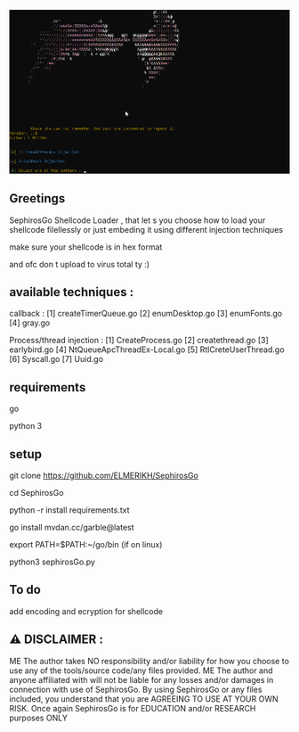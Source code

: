 ![alt text](pic.png)

Greetings
-----------------

SephirosGo  Shellcode Loader , that let s you choose how to load your shellcode filellessly or just embeding it using different injection techniques

make sure your shellcode is in hex format 

and ofc don t upload to virus total ty :)

available techniques :
------

callback :
            [1] createTimerQueue.go
            [2] enumDesktop.go
            [3] enumFonts.go
            [4] gray.go

Process/thread injection :
            [1] CreateProcess.go
            [2] createthread.go
            [3] earlybird.go
            [4] NtQueueApcThreadEx-Local.go
            [5] RtlCreteUserThread.go
            [6] Syscall.go
            [7] Uuid.go


requirements
-----------
go 

python 3

setup
----------
git clone https://github.com/ELMERIKH/SephirosGo

cd SephirosGo

python -r install requirements.txt

go install mvdan.cc/garble@latest

export PATH=$PATH:~/go/bin (if on linux)

python3 sephirosGo.py

To do 
----------

add encoding and ecryption for shellcode

⚠️ DISCLAIMER :
----------------------
ME The author takes NO responsibility and/or liability for how you choose to use any of the tools/source code/any files provided. ME The author and anyone affiliated with will not be liable for any losses and/or damages in connection with use of SephirosGo. By using SephirosGo or any files included, you understand that you are AGREEING TO USE AT YOUR OWN RISK. Once again SephirosGo is for EDUCATION and/or RESEARCH purposes ONLY
